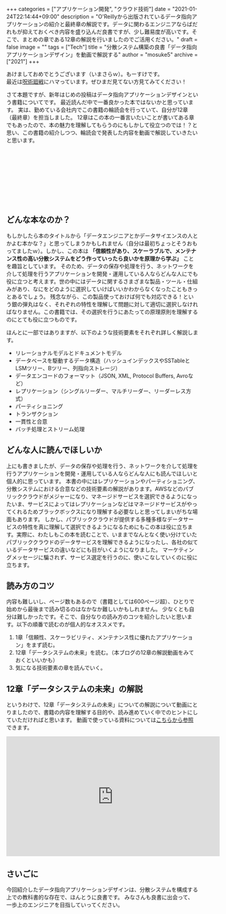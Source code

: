 +++
categories = ["アプリケーション開発", "クラウド技術"]
date = "2021-01-24T22:14:44+09:00"
description = "O'Reillyから出版されているデータ指向アプリケーションの紹介と最終章の解説です。データに関わるエンジニアならばだれもが抑えておくべき内容を盛り込んだ良書ですが、少し難易度が高いです。そこで、まとめの章である12章の解説を行いましたのでご活用ください。"
draft = false
image = ""
tags = ["Tech"]
title = "分散システム構築の良書「データ指向アプリケーションデザイン」を動画で解説する"
author = "mosuke5"
archive = ["2021"]
+++

あけましておめでとうございます（いまさらｗ）。もーすけです。  
最近は[呪術廻戦](https://amzn.to/3c3QSXS)にハマっています。ぜひまだ見てない方見てみてください！

さて本題ですが、新年はじめの投稿はデータ指向アプリケーションデザインという書籍についてです。
最近読んだ中で一番良かった本ではないかと思っています。
実は、勤めている会社内でこの書籍の輪読会を行っていて、自分が12章（最終章）を担当しました。
12章はこの本の一番言いたいことが書いてある章でもあったので、本の魅力を理解してもらうのにもしかして役立つのでは！？と思い、この書籍の紹介しつつ、輪読会で発表した内容を動画で解説していきたいと思います。

<div class="iframely-embed"><div class="iframely-responsive" style="height: 140px; padding-bottom: 0;"><a href="https://www.amazon.co.jp/%25E3%2583%2587%25E3%2583%25BC%25E3%2582%25BF%25E6%258C%2587%25E5%2590%2591%25E3%2582%25A2%25E3%2583%2597%25E3%2583%25AA%25E3%2582%25B1%25E3%2583%25BC%25E3%2582%25B7%25E3%2583%25A7%25E3%2583%25B3%25E3%2583%2587%25E3%2582%25B6%25E3%2582%25A4%25E3%2583%25B3-%25E2%2580%2595%25E4%25BF%25A1%25E9%25A0%25BC%25E6%2580%25A7%25E3%2580%2581%25E6%258B%25A1%25E5%25BC%25B5%25E6%2580%25A7%25E3%2580%2581%25E4%25BF%259D%25E5%25AE%2588%25E6%2580%25A7%25E3%2581%25AE%25E9%25AB%2598%25E3%2581%2584%25E5%2588%2586%25E6%2595%25A3%25E3%2582%25B7%25E3%2582%25B9%25E3%2583%2586%25E3%2583%25A0%25E8%25A8%25AD%25E8%25A8%2588%25E3%2581%25AE%25E5%258E%259F%25E7%2590%2586-Martin-Kleppmann/dp/4873118700/ref=as_li_ss_tl?__mk_ja_JP=%25E3%2582%25AB%25E3%2582%25BF%25E3%2582%25AB%25E3%2583%258A&amp;crid=2BPOJXMM3HRBI&amp;dchild=1&amp;keywords=%25E3%2583%2587%25E3%2583%25BC%25E3%2582%25BF%25E6%258C%2587%25E5%2590%2591%25E3%2582%25A2%25E3%2583%2597%25E3%2583%25AA%25E3%2582%25B1%25E3%2583%25BC%25E3%2582%25B7%25E3%2583%25A7%25E3%2583%25B3%25E3%2583%2587%25E3%2582%25B6%25E3%2582%25A4%25E3%2583%25B3&amp;qid=1609856555&amp;s=books&amp;sprefix=%25E3%2583%2587%25E3%2583%25BC%25E3%2582%25BF%25E6%258C%2587%25E5%2590%2591,stripbooks,322&amp;sr=1-1&amp;linkCode=sl1&amp;tag=mosuke5-22&amp;linkId=efa0699587a4390b39b0c36390972d1b&amp;language=ja_JP" data-iframely-url="//cdn.iframe.ly/wFy8hQ0?iframe=card-small"></a></div></div><script async src="//cdn.iframe.ly/embed.js" charset="utf-8"></script>
<!--more-->

## どんな本なのか？
もしかしたら本のタイトルから「データエンジニアとかデータサイエンスの人とかよむ本かな？」と思ってしまうかもしれません（自分は最初ちょっとそうおもってましたｗ）。しかし、この本は **「信頼性があり、スケーラブルで、メンテナンス性の高い分散システムをどう作っていったら良いかを原理から学ぶ」** ことを趣旨としています。
そのため、データの保存や処理を行う、ネットワークを介して処理を行うアプリケーションを開発・運用している人ならどんな人にでも役に立つと考えます。世の中にはデータに関するさまざまな製品・ツール・仕組みがあり、なにをどのように選択していけばいいかわからなくなったこともきっとあるでしょう。
残念ながら、この製品使っておけば何でも対応できる！という銀の弾丸はなく、それぞれの特性を理解して問題に対して適切に選択しなければなりません。この書籍では、その選択を行うにあたっての原理原則を理解するのにとても役に立つものです。

ほんとに一部ではありますが、以下のような技術要素をそれぞれ詳しく解説します。

- リレーショナルモデルとドキュメントモデル
- データベースを駆動するデータ構造（ハッシュインデックスやSSTableとLSMツリー、Bツリー、列指向ストレージ）
- データエンコードのフォーマット（JSON, XML, Protocol Buffers, Avroなど）
- レプリケーション（シングルリーダー、マルチリーダー、リーダーレス方式）
- パーティショニング
- トランザクション
- 一貫性と合意
- バッチ処理とストリーム処理 

## どんな人に読んでほしいか
上にも書きましたが、データの保存や処理を行う、ネットワークを介して処理を行うアプリケーションを開発・運用している人ならどんな人にも読んでほしいと個人的に思っています。
本書の中にはレプリケーションやパーティショニング、分散システムにおける合意などの技術要素の解説があります。AWSなどのパブリッククラウドがメジャーになり、マネージドサービスを選択できるようになったいま、サービスによってはレプリケーションなどはマネージドサービスがやってくれるためブラックボックスになり理解する必要なしと思ってしまいがちな場面もあります。
しかし、パブリッククラウドが提供する多種多様なデータサービスの特性を真に理解して選択できるようになるためにもこの本は役に立ちます。実際に、わたしもこの本を読むことで、いままでなんとなく使い分けていたパブリッククラウドのデータサービスを理解できるようになったし、各社の似ているデータサービスの違いなどにも目がいくようになりました。
マーケティングメッセージに騙されず、サービス選定を行うのに、使いこなしていくのに役に立ちます。

## 読み方のコツ
内容も難しいし、ページ数もあるので（書籍としては600ページ超）、ひとりで始めから最後まで読み切るのはなかなか難しいかもしれません。
少なくとも自分は難しかったです。そこで、自分なりの読み方のコツを紹介したいと思います。以下の順番で読むのが個人的なオススメです。

1. 1章「信頼性、スケーラビリティ、メンテナンス性に優れたアプリケーション」をまず読む。
2. 12章「データシステムの未来」を読む。（本ブログの12章の解説動画をみておくといいかも）
3. 気になる技術要素の章を読んでいく。

## 12章「データシステムの未来」の解説
というわけで、12章「データシステムの未来」についての解説について動画にとりましたので、書籍の内容を理解する目的や、読み進めていく中でのヒントにしていただければと思います。
動画で使っている資料については[こちらから参照](https://www.slideshare.net/mosuke5/12-241759300)できます。

<iframe width="560" height="315" src="https://www.youtube.com/embed/sTq4OmQtiPM" frameborder="0" allow="accelerometer; autoplay; clipboard-write; encrypted-media; gyroscope; picture-in-picture" allowfullscreen></iframe>

## さいごに
今回紹介したデータ指向アプリケーションデザインは、分散システムを構成する上での教科書的な存在で、ほんとうに良書です。
みなさんも良書に出会って、一歩上のエンジニアを目指していってください。